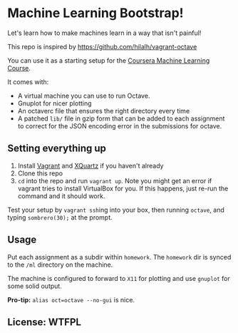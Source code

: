 # Machine Learning Bootstrap!

Let's learn how to make machines learn in a way that isn't painful!

This repo is inspired by https://github.com/hilalh/vagrant-octave

You can use it as a starting setup for the [Coursera Machine Learning Course](https://www.coursera.org/learn/machine-learning).

It comes with:

- A virtual machine you can use to run Octave.
- Gnuplot for nicer plotting
- An octaverc file that ensures the right directory every time
- A patched `lib/` file in gzip form that can be added to each assignment to correct for the JSON encoding error in
  the submissions for octave.

## Setting everything up

1. Install [Vagrant](https://www.vagrantup.com/downloads.html) and [XQuartz](https://www.xquartz.org/) if you haven't already
2. Clone this repo
3. `cd` into the repo and run `vagrant up`. Note you might get an error
   if vagrant tries to install VirtualBox for you. If this happens, just
   re-run the command and it should work.

Test your setup by `vagrant ssh`ing into your box, then running `octave`, and typing `sombrero(30);` at the prompt.

## Usage

Put each assignment as a subdir within `homework`. The `homework` dir is synced to the `/ml` directory on the machine.

The machine is configured to forward to `X11` for plotting and use `gnuplot` for some  solid output.

**Pro-tip:** `alias oct=octave --no-gui` is nice.

## License: WTFPL
